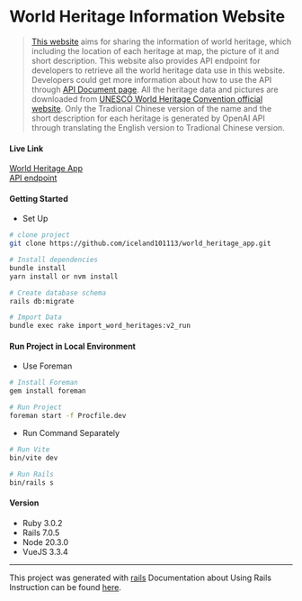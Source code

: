 # World Heritage Information Website

> [This website](https://world-heritage-app.fly.dev/) aims for sharing the information of world heritage, which including the location of each heritage at map, the picture of it and short description. This website also provides API endpoint for developers to retrieve all the world heritage data use in this website. Developers could get more information about how to use the API through [API Document page](https://world-heritage-app.fly.dev/api_docs/index). All the heritage data and pictures are downloaded from [UNESCO World Heritage Convention official website](https://whc.unesco.org/en/list/?order=year&mode=list). Only the Tradional Chinese version of the name and the short description for each heritage is generated by OpenAI API through translating the English version to Tradional Chinese version.

#### Live Link
[World Heritage App](https://world-heritage-app.fly.dev/)  
[API endpoint](https://world-heritage-app.fly.dev/public/api/v1/heritages)


#### Getting Started
* Set Up
``` bash
# clone project
git clone https://github.com/iceland101113/world_heritage_app.git

# Install dependencies
bundle install
yarn install or nvm install

# Create database schema
rails db:migrate

# Import Data
bundle exec rake import_word_heritages:v2_run
```

#### Run Project in Local Environment
* Use Foreman
``` bash
# Install Foreman
gem install foreman

# Run Project
foreman start -f Procfile.dev

```

* Run Command Separately
``` bash
# Run Vite
bin/vite dev

# Run Rails
bin/rails s
```

#### Version
* Ruby 3.0.2
* Rails 7.0.5
* Node 20.3.0
* VueJS 3.3.4

---
This project was generated with [rails](https://github.com/rails/rails)
Documentation about Using Rails Instruction can be found [here](https://guides.rubyonrails.org/).
